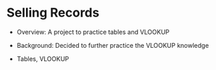 # Selling Records

* Overview: A project to practice tables and VLOOKUP

* Background: Decided to further practice the VLOOKUP knowledge

* Tables, VLOOKUP
